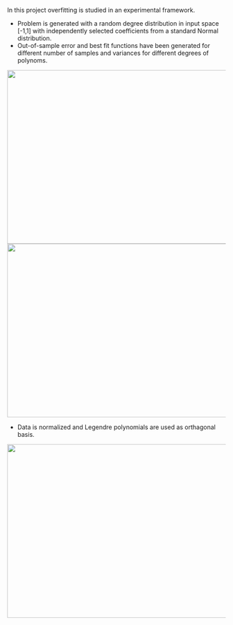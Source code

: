 In this project overfitting is studied in an experimental framework.

* Problem is generated with a random degree distribution in input space [-1,1] with independently selected coefficients from a standard Normal distribution. 
* Out-of-sample error and best fit functions have been generated for different number of samples and variances for different degrees of polynoms.

<p align="center">
  <img src="https://user-images.githubusercontent.com/56079783/87231300-5ffb7280-c3b6-11ea-8fb2-90e38feac41e.png" width="600" height="400"></img>
  <img src="https://user-images.githubusercontent.com/56079783/87231301-5ffb7280-c3b6-11ea-98e9-374c0b12a130.png" width="600" height="400"></img>
</p>

* Data is normalized and Legendre polynomials are used as orthagonal basis.

<p align="center">
  <img src="https://user-images.githubusercontent.com/56079783/87231299-5f62dc00-c3b6-11ea-9486-d680220cd182.png" width="600" height="400"></img>
</p>

